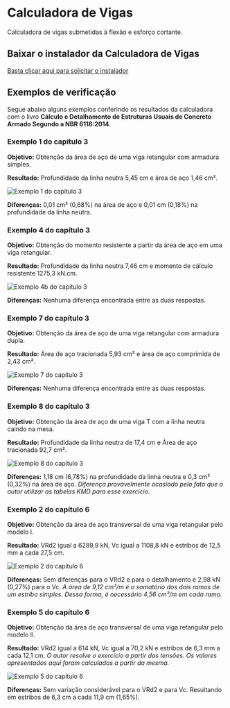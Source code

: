 # Calculadora de Vigas
Calculadora de vigas submetidas à flexão e esforço cortante.

## Baixar o instalador da Calculadora de Vigas
[Basta clicar aqui para solicitar o instalador](https://www.guiadaengenharia.com/materiais-gratuitos/calculadora-flexao-simples/)

## Exemplos de verificação
Segue abaixo alguns exemplos conferindo os resultados da calculadora com o livro **Cálculo e Detalhamento de Estruturas Usuais de Concreto Armado Segundo a NBR 6118:2014**.

### Exemplo 1 do capítulo 3

**Objetivo:** Obtenção da área de aço de uma viga retangular com armadura simples.

**Resultado:** Profundidade da linha neutra 5,45 cm e área de aço 1,46 cm².

![Exemplo 1 do capítulo 3](https://www.guiadaengenharia.com/downloads/calculadoravigas/saida_flexao-ex1.jpg)

**Diferenças:** 0,01 cm² (0,68%) na área de aço e 0,01 cm (0,18%) na profundidade da linha neutra.

### Exemplo 4 do capítulo 3

**Objetivo:** Obtenção do momento resistente a partir da área de aço em uma viga retangular.

**Resultado:** Profundidade da linha neutra 7,46 cm e momento de cálculo resistente 1275,3 kN.cm.

![Exemplo 4b do capítulo 3](https://www.guiadaengenharia.com/downloads/calculadoravigas/saida_flexao-ex4b.jpg)

**Diferenças:** Nenhuma diferença encontrada entre as duas respostas.

### Exemplo 7 do capítulo 3

**Objetivo:** Obtenção da área de aço de uma viga retangular com armadura dupla.

**Resultado:** Área de aço tracionada 5,93 cm² e área de aço comprimida de 2,43 cm².

![Exemplo 7 do capítulo 3](https://www.guiadaengenharia.com/downloads/calculadoravigas/saida_flexao-ex7r1.jpg)

**Diferenças:** Nenhuma diferença encontrada entre as duas respostas.

### Exemplo 8 do capítulo 3

**Objetivo:** Obtenção da área de aço de uma viga T com a linha neutra caindo na mesa.

**Resultado:** Profundidade da linha neutra de 17,4 cm e Área de aço tracionada 92,7 cm².

![Exemplo 8 do capítulo 3](https://www.guiadaengenharia.com/downloads/calculadoravigas/saida_flexao-ex8r1.jpg)

**Diferenças:** 1,18 cm (6,78%) na profundidade da linha neutra e 0,3 cm² (0,32%) na área de aço.
*Diferença provavelmente ocasiado pelo fato que o autor utilizar as tabelas KMD para esse exercício.*

### Exemplo 2 do capítulo 6

**Objetivo:** Obtenção da área de aço transversal de uma viga retangular pelo modelo I.

**Resultado:** VRd2 igual a 6289,9 kN, Vc igual a 1108,8 kN e estribos de 12,5 mm a cada 27,5 cm.

![Exemplo 2 do capítulo 6](https://www.guiadaengenharia.com/downloads/calculadoravigas/saida_cisalhamento-ex2.jpg)

**Diferenças:** Sem diferenças para o VRd2 e para o detalhamento e 2,98 kN (0,27%) para o Vc.
*A área de 9,12 cm²/m é o somatório dos dois ramos de um estribo simples. Dessa forma, é necessário 4,56 cm²/m em cada ramo.*

### Exemplo 5 do capítulo 6

**Objetivo:** Obtenção da área de aço transversal de uma viga retangular pelo modelo II.

**Resultado:** VRd2 igual a 614 kN, Vc igual a 70,2 kN e estribos de 6,3 mm a cada 12,1 cm.
*O autor resolve o exercício a partir das tensões. Os valores apresentados aqui foram calculados a partir da mesma.*

![Exemplo 5 do capítulo 6](https://www.guiadaengenharia.com/downloads/calculadoravigas/saida_cisalhamento-ex5.jpg)

**Diferenças:** Sem variação considerável para o VRd2 e para Vc. Resultando em estribos de 6,3 cm a cada 11,9 cm (1,65%).
